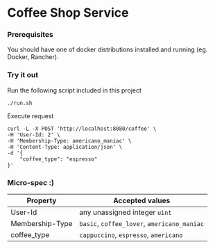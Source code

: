 # Coffee Shop Service

### Prerequisites
You should have one of docker distributions installed and running (eg. Docker, Rancher).

### Try it out
Run the following script included in this project
```shell
./run.sh
```
Execute request
```shell
curl -L -X POST 'http://localhost:8080/coffee' \
-H 'User-Id: 2' \
-H 'Membership-Type: americano_maniac' \
-H 'Content-Type: application/json' \
-d '{
    "coffee_type": "espresso"
}'
```
### Micro-spec :)
| Property        | Accepted values                             |
|-----------------|---------------------------------------------|
| User-Id         | any unassigned integer `uint`               |
| Membership-Type | `basic`, `coffee_lover`, `americano_maniac` |
| coffee_type     | `cappuccino`, `espresso`, `americano`       |
